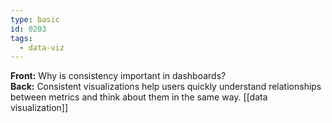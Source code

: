 ```yaml
---
type: basic
id: 0203
tags:
  - data-viz
---
```


**Front:** Why is consistency important in dashboards?  
**Back:** Consistent visualizations help users quickly understand relationships between metrics and think about them in the same way.
[[data visualization]]